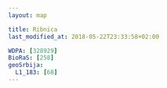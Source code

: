 ```yaml
---
layout: map

title: Ribnica
last_modified_at: 2018-05-22T23:33:58+02:00

WDPA: [328929]
BioRaS: [258]
geoSrbija:
  L1_183: [68]
---
```

